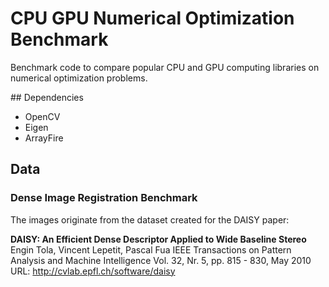 # CPU GPU Numerical Optimization Benchmark

Benchmark code to compare popular CPU and GPU computing libraries on numerical optimization problems.

## Dependencies

- OpenCV
- Eigen
- ArrayFire

## Data

### Dense Image Registration Benchmark

The images originate from the dataset created for the DAISY paper:

**DAISY: An Efficient Dense Descriptor Applied to Wide Baseline Stereo**
Engin Tola, Vincent Lepetit, Pascal Fua
IEEE Transactions on Pattern Analysis and Machine Intelligence
Vol. 32, Nr. 5, pp. 815 - 830, May 2010
URL: http://cvlab.epfl.ch/software/daisy


